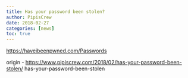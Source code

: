 ```yaml
---
title: Has your password been stolen?
author: PipisCrew
date: 2018-02-27
categories: [news]
toc: true
---
```


https://haveibeenpwned.com/Passwords

origin - https://www.pipiscrew.com/2018/02/has-your-password-been-stolen/ has-your-password-been-stolen